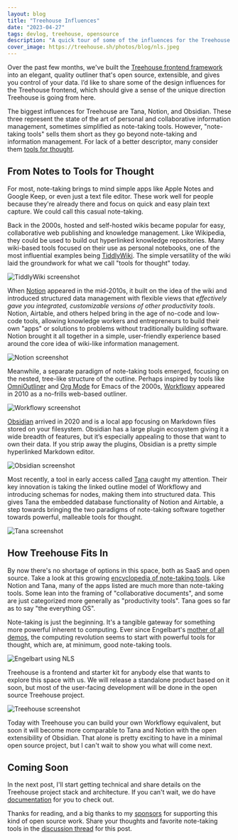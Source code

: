 ```yaml
---
layout: blog
title: "Treehouse Influences"
date: "2023-04-27"
tags: devlog, treehouse, opensource
description: "A quick tour of some of the influences for the Treehouse frontend and where it fits in the ecosystem."
cover_image: https://treehouse.sh/photos/blog/nls.jpeg
---
```


Over the past few months, we've built the [Treehouse frontend framework](https://treehouse.sh) into an elegant, quality outliner that's open source, extensible, and gives you control of your data. I’d like to share some of the design influences for the Treehouse frontend, which should give a sense of the unique direction Treehouse is going from here. 

The biggest influences for Treehouse are Tana, Notion, and Obsidian. These three represent the state of the art of personal and collaborative information management, sometimes simplified as note-taking tools. However, "note-taking tools" sells them short as they go beyond note-taking and information management. For lack of a better descriptor, many consider them [tools for thought](https://www.forthought.tools/).

## From Notes to Tools for Thought

For most, note-taking brings to mind simple apps like Apple Notes and Google Keep, or even just a text file editor. These work well for people because they're already there and focus on quick and easy plain text capture. We could call this casual note-taking. 

Back in the 2000s, hosted and self-hosted wikis became popular for easy, collaborative web publishing and knowledge management. Like Wikipedia, they could be used to build out hyperlinked knowledge repositories. Many wiki-based tools focused on their use as personal notebooks, one of the most influential examples being [TiddlyWiki](https://tiddlywiki.com/). The simple versatility of the wiki laid the groundwork for what we call "tools for thought" today.

![TiddlyWiki screenshot](https://treehouse.sh/photos/blog/tiddlywiki.png)

When [Notion](https://www.notion.so/) appeared in the mid-2010s, it built on the idea of the wiki and introduced structured data management with flexible views that *effectively gave you integrated, customizable versions of other productivity tools*. Notion, Airtable, and others helped bring in the age of no-code and low-code tools, allowing knowledge workers and entrepreneurs to build their own "apps" or solutions to problems without traditionally building software. Notion brought it all together in a simple, user-friendly experience based around the core idea of wiki-like information management.

![Notion screenshot](https://treehouse.sh/photos/blog/notion.jpeg)

Meanwhile, a separate paradigm of note-taking tools emerged, focusing on the nested, tree-like structure of the outline. Perhaps inspired by tools like [OmniOutliner](https://www.omnigroup.com/omnioutliner/) and [Org Mode](https://orgmode.org/) for Emacs of the 2000s, [Workflowy](https://workflowy.com/) appeared in 2010 as a no-frills web-based outliner. 

![Workflowy screenshot](https://treehouse.sh/photos/blog/workflowy.png)

[Obsidian](https://obsidian.md/) arrived in 2020 and is a local app focusing on Markdown files stored on your filesystem. Obsidian has a large plugin ecosystem giving it a wide breadth of features, but it’s especially appealing to those that want to own their data. If you strip away the plugins, Obsidian is a pretty simple hyperlinked Markdown editor.

![Obsidian screenshot](https://treehouse.sh/photos/blog/obsidian.png)

Most recently, a tool in early access called [Tana](https://tana.inc/) caught my attention. Their key innovation is taking the linked outline model of Workflowy and introducing schemas for nodes, making them into structured data. This gives Tana the embedded database functionality of Notion and Airtable, a step towards bringing the two paradigms of note-taking software together towards powerful, malleable tools for thought.  

![Tana screenshot](https://treehouse.sh/photos/blog/tana.webp)

## How Treehouse Fits In

By now there's no shortage of options in this space, both as SaaS and open source. Take a look at this growing [encyclopedia of note-taking tools](https://noteapps.info/). Like Notion and Tana, many of the apps listed are much more than note-taking tools. Some lean into the framing of "collaborative documents", and some are just categorized more generally as "productivity tools". Tana goes so far as to say "the everything OS". 

Note-taking is just the beginning. It's a tangible gateway for something more powerful inherent to computing. Ever since Engelbart's [mother of all demos](https://en.wikipedia.org/wiki/The_Mother_of_All_Demos), the computing revolution seems to start with powerful tools for thought, which are, at minimum, good note-taking tools.

![Engelbart using NLS](https://treehouse.sh/photos/blog/nls.jpeg)

Treehouse is a frontend and starter kit for anybody else that wants to explore this space with us. We will release a standalone product based on it soon, but most of the user-facing development will be done in the open source Treehouse project. 

![Treehouse screenshot](https://treehouse.sh/photos/hero-image.png)

Today with Treehouse you can build your own Workflowy equivalent, but soon it will become more comparable to Tana and Notion with the open extensibility of Obsidian. That alone is pretty exciting to have in a minimal open source project, but I can't wait to show you what will come next. 

## Coming Soon

In the next post, I'll start getting technical and share details on the Treehouse project stack and architecture. If you can't wait, we do have [documentation](https://treehouse.sh/docs/dev/) for you to check out. 

Thanks for reading, and a big thanks to my [sponsors](https://github.com/sponsors/progrium) for supporting this kind of open source work. Share your thoughts and favorite note-taking tools in the [discussion thread](https://github.com/treehousedev/treehouse/discussions/95) for this post.